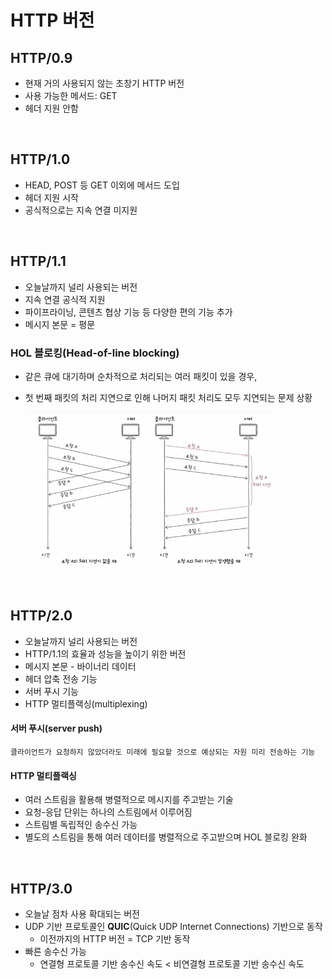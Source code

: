 # HTTP 버전

## HTTP/0.9

- 현재 거의 사용되지 않는 초창기 HTTP 버전
- 사용 가능한 메서드: GET
- 헤더 지원 안함

<br>

## HTTP/1.0

- HEAD, POST 등 GET 이외에 메서드 도입
- 헤더 지원 시작
- 공식적으로는 지속 연결 미지원

<br>

## HTTP/1.1

- 오늘날까지 널리 사용되는 버전
- 지속 연결 공식적 지원
- 파이프라이닝, 콘텐츠 협상 기능 등 다양한 편의 기능 추가
- 메시지 본문 = 평문

### HOL 블로킹(Head-of-line blocking)

- 같은 큐에 대기하며 순차적으로 처리되는 여러 패킷이 있을 경우,
- 첫 번째 패킷의 처리 지연으로 인해 나머지 패킷 처리도 모두 지연되는 문제 상황

    <img src="../img/hol.png" height=250>

<br>

## HTTP/2.0

- 오늘날까지 널리 사용되는 버전
- HTTP/1.1의 효율과 성능을 높이기 위한 버전
- 메시지 본문 - 바이너리 데이터
- 헤더 압축 전송 기능
- 서버 푸시 기능
- HTTP 멀티플랙싱(multiplexing)

#### 서버 푸시(server push)

    클라이언트가 요청하지 않았더라도 미래에 필요할 것으로 예상되는 자원 미리 전송하는 기능

#### HTTP 멀티플랙싱

- 여러 스트림을 활용해 병렬적으로 메시지를 주고받는 기술
- 요청-응답 단위는 하나의 스트림에서 이루어짐
- 스트림별 독립적인 송수신 가능
- 별도의 스트림을 통해 여러 데이터를 병렬적으로 주고받으며 HOL 블로킹 완화

<br>

## HTTP/3.0

- 오늘날 점차 사용 확대되는 버전
- UDP 기반 프로토콜인 **QUIC**(Quick UDP Internet Connections) 기반으로 동작
  - 이전까지의 HTTP 버전 = TCP 기반 동작
- 빠른 송수신 가능
  - 연결형 프로토콜 기반 송수신 속도 < 비연결형 프로토콜 기반 송수신 속도
